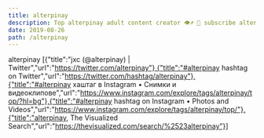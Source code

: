 ```yaml
---
title: alterpinay
description: Top alterpinay adult content creator 👁♐️ 👑 subscribe alterpinay to my porn site below IG alterpinay
date: 2019-08-26
path: /alterpinay
---
```


alterpinay
[{"title":"jxc (@alterpinay) | Twitter","url":"https://twitter.com/alterpinay"},{"title":"#alterpinay hashtag on Twitter","url":"https://twitter.com/hashtag/alterpinay"},{"title":"#alterpinay хаштаг в Instagram • Снимки и видеоклипове","url":"https://www.instagram.com/explore/tags/alterpinay/top/?hl=bg"},{"title":"#alterpinay hashtag on Instagram • Photos and Videos","url":"https://www.instagram.com/explore/tags/alterpinay/top/"},{"title":"alterpinay, The Visualized Search","url":"https://thevisualized.com/search/%2523alterpinay"}]

